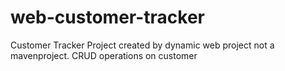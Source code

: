 # web-customer-tracker
Customer Tracker Project created by dynamic web project not a mavenproject.
CRUD operations on customer
